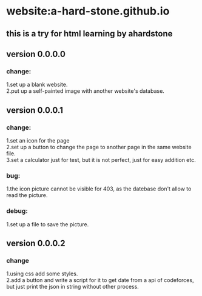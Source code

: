 # website:a-hard-stone.github.io
## this is a try for html learning by ahardstone
## version 0.0.0.0
### change:
1.set up a blank website.<br>2.put up a self-painted image with another website's database.
## version 0.0.0.1
### change:
1.set an icon for the page<br>2.set up a button to change the page to another page in the same website file.<br>3.set a calculator just for test, but it is not perfect, just for easy addition etc.
### bug:
1.the icon picture cannot be visible for 403, as the datebase don't allow to read the picture.
### debug:
1.set up a file to save the picture.
## version 0.0.0.2
### change
1.using css add some styles.<br>
2.add a button and write a script for it to get date from a api of codeforces, but just print the json in string without other process.

